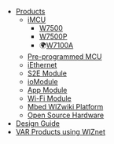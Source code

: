  * [Products]()
   * [iMCU](doc1.md)
     * [W7500](W7500.md)
     * [W7500P](W7500P.md)
     * 🌍[W7100A](https://www.wiznet.io/product-item/w7100a/)
   * [Pre-programmed MCU]()
   * [iEthernet]()
   * [S2E Module]()
   * [ioModule]()
   * [App Module]()
   * [Wi-Fi Module]()
   * [Mbed WIZwiki Platform]()
   * [Open Source Hardware]()
 * [Design Guide]()
 * [VAR Products using WIZnet]()
